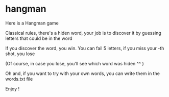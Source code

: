 # hangman
Here is a Hangman game

Classical rules, there's a hiden word,
your job is to discover it by guessing letters that could be in the word

If you discover the word, you win.
You can fail 5 letters, if you miss your -th shot, you lose

(Of course, in case you lose, you'll see which word was hiden ^^ )

Oh and, if you want to try with your own words, you can write them in the words.txt file

Enjoy !
